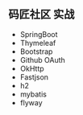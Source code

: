 ## 码匠社区 实战

* SpringBoot  
* Thymeleaf  
* Bootstrap  
* Github OAuth  
* OkHttp  
* Fastjson  
* h2
* mybatis
* flyway
